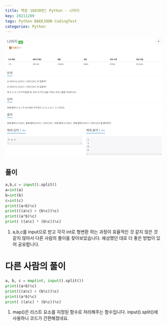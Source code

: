 ```yaml
---
title: 백준 10430번| Python - 나머지
key: 20211209
tags: Python BAEKJOON CodingTest
categories: Python
---
```


![bj1](/assets/images/post/2021-12-09-bj1.png)

## 풀이
~~~python
a,b,c = input().split()
a=int(a)
b=int(b)
c=int(c)
print((a+b)%c)
print(((a%c) + (b%c))%c)
print((a*b)%c)
print( ((a%c) * (b%c))%c)
~~~ 

1. a,b,c를 input으로 받고 각각 int로 형변환 하는 과정이 효율적인 것 같지 않은 것 같지 않아서 다른 사람의 풀이를 찾아보았습니다. 예상했던 데로 더 좋은 방법이 있어 공유합니다.  

# 다른 사람의 풀이
~~~python
a, b, c = map(int, input().split())
print((a+b)%c)
print(((a%c) + (b%c))%c)
print((a*b)%c)
print( ((a%c) * (b%c))%c)
~~~
 
1. map()은 리스트 요소를 지정된 함수로 처리해주는 함수입니다. input().split()에 사용하니 코드가 간편해졌네요.    